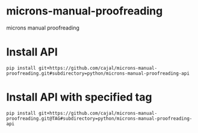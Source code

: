 # microns-manual-proofreading
microns manual proofreading

# Install API
```
pip install git+https://github.com/cajal/microns-manual-proofreading.git#subdirectory=python/microns-manual-proofreading-api
```

# Install API with specified tag
```
pip install git+https://github.com/cajal/microns-manual-proofreading.git@TAG#subdirectory=python/microns-manual-proofreading-api
```
